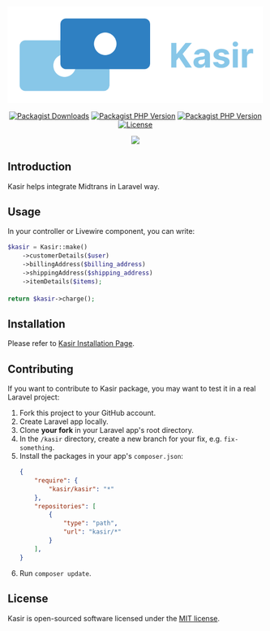 <p align="center">
    <img src="art/svg/logo-wordmark-side.svg" alt="Kasir Logo">
</p>

<p align="center">
    <a href="https://packagist.org/packages/kasir/kasir"><img alt="Packagist Downloads" src="https://img.shields.io/packagist/dt/kasir/kasir"></a>
    <a href="https://packagist.org/packages/kasir/kasir"><img alt="Packagist PHP Version" src="https://img.shields.io/packagist/dependency-v/kasir/kasir/illuminate/contracts"></a>
    <a href="https://packagist.org/packages/kasir/kasir"><img alt="Packagist PHP Version" src="https://img.shields.io/packagist/dependency-v/kasir/kasir/php"></a>
    <a href="https://packagist.org/packages/kasir/kasir"><img src="https://img.shields.io/packagist/l/kasir/kasir" alt="License"></a>
</p>

<p align="center">
    <a href="https://github.com/kasirphp/kasir/actions/workflows/tests.yml"><img src="https://github.com/kasirphp/kasir/actions/workflows/tests.yml/badge.svg" /></a>
</p>

## Introduction

Kasir helps integrate Midtrans in Laravel way.

## Usage

In your controller or Livewire component, you can write:

```php
$kasir = Kasir::make()
    ->customerDetails($user)
    ->billingAddress($billing_address)
    ->shippingAddress($shipping_address)
    ->itemDetails($items);

return $kasir->charge();
```

## Installation

Please refer to [Kasir Installation Page](https://github.com/kasirphp/kasir/wiki/Installation).

## Contributing

If you want to contribute to Kasir package, you may want to test it in a real Laravel project:

1. Fork this project to your GitHub account.
2. Create Laravel app locally.
3. Clone **your fork** in your Laravel app's root directory.
4. In the `/kasir` directory, create a new branch for your fix, e.g. `fix-something`.
5. Install the packages in your app's `composer.json`:
    ```json
    {
        "require": {
            "kasir/kasir": "*"
        },
        "repositories": [
            {
                "type": "path",
                "url": "kasir/*"
            }
        ],
    }
    ```
6. Run `composer update`.

## License

Kasir is open-sourced software licensed under the [MIT license](LICENSE.md).
